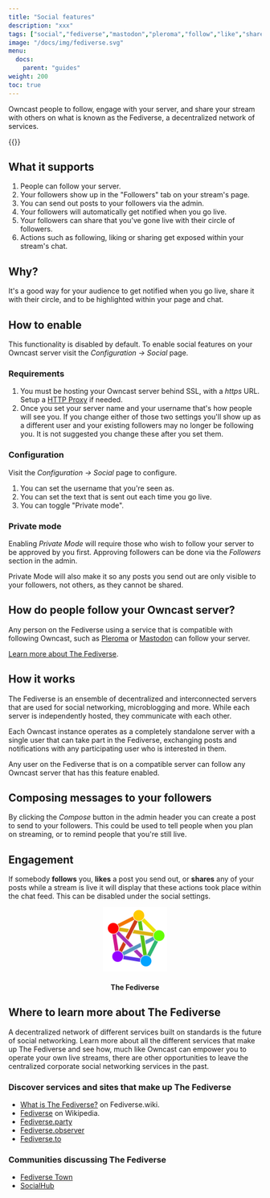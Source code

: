 ```yaml
---
title: "Social features"
description: "xxx"
tags: ["social","fediverse","mastodon","pleroma","follow","like","share"]
image: "/docs/img/fediverse.svg"
menu:
  docs:
    parent: "guides"
weight: 200
toc: true
---
```


Owncast people to follow, engage with your server, and share your stream with others on what is known as the Fediverse, a decentralized network of services.

{{<versionsupport feature="Social functionality" version="0.0.11">}}

## What it supports

1. People can follow your server.
1. Your followers show up in the "Followers" tab on your stream's page.
1. You can send out posts to your followers via the admin.
1. Your followers will automatically get notified when you go live.
1. Your followers can share that you've gone live with their circle of followers.
1. Actions such as following, liking or sharing get exposed within your stream's chat.

## Why?

It's a good way for your audience to get notified when you go live, share it with their circle, and to be highlighted within your page and chat.

## How to enable

This functionality is disabled by default. To enable social features on your Owncast server visit the _Configuration -> Social_ page.

### Requirements

1. You must be hosting your Owncast server behind SSL, with a _https_ URL. Setup a [HTTP Proxy](/docs/sslproxies/) if needed.
1. Once you set your server name and your username that's how people will see you. If you change either of those two settings you'll show up as a different user and your existing followers may no longer be following you. It is not suggested you change these after you set them.

### Configuration

Visit the _Configuration -> Social_ page to configure.

1. You can set the username that you're seen as.
1. You can set the text that is sent out each time you go live.
1. You can toggle "Private mode".

### Private mode

Enabling _Private Mode_ will require those who wish to follow your server to be approved by you first. Approving followers can be done via the _Followers_ section in the admin.

Private Mode will also make it so any posts you send out are only visible to your followers, not others, as they cannot be shared.

## How do people follow your Owncast server?

Any person on the Fediverse using a service that is compatible with following Owncast, such as [Pleroma](https://pleroma.social/) or [Mastodon](https://joinmastodon.org/) can follow your server.

[Learn more about The Fediverse](#learn-more).

## How it works

The Fediverse is an ensemble of decentralized and interconnected servers that are used for social networking, microblogging and more. While each server is independently hosted, they communicate with each other.

Each Owncast instance operates as a completely standalone server with a single user that can take part in the Fediverse, exchanging posts and notifications with any participating user who is interested in them.

Any user on the Fediverse that is on a compatible server can follow any Owncast server that has this feature enabled.

## Composing messages to your followers

By clicking the _Compose_ button in the admin header you can create a post to send to your followers. This could be used to tell people when you plan on streaming, or to remind people that you're still live.

## Engagement

If somebody **follows** you, **likes** a post you send out, or **shares** any of your posts while a stream is live it will display that these actions took place within the chat feed. This can be disabled under the social settings.


<center>
    <figure>
  <img src="/docs/img/fediverse.svg" width="30%" id="learn-more" />
  <figcaption>
      <h4>The Fediverse</h4>
  </figcaption>
</figure>
</center>

## Where to learn more about The Fediverse

A decentralized network of different services built on standards is the future of social networking. Learn more about all the different services that make up The Fediverse and see how, much like Owncast can empower you to operate your own live streams, there are other opportunities to leave the centralized corporate social networking services in the past.

### Discover services and sites that make up The Fediverse

- [What is The Fediverse?](https://joinfediverse.wiki/What_is_the_Fediverse%3F) on Fediverse.wiki.
- [Fediverse](https://en.wikipedia.org/wiki/Fediverse) on Wikipedia.
- [Fediverse.party](https://fediverse.party/)
- [Fediverse.observer](https://fediverse.observer/)
- [Fediverse.to](https://www.fediverse.to/)

### Communities discussing The Fediverse

- [Fediverse Town](https://fediverse.town)
- [SocialHub](https://socialhub.activitypub.rocks/)
